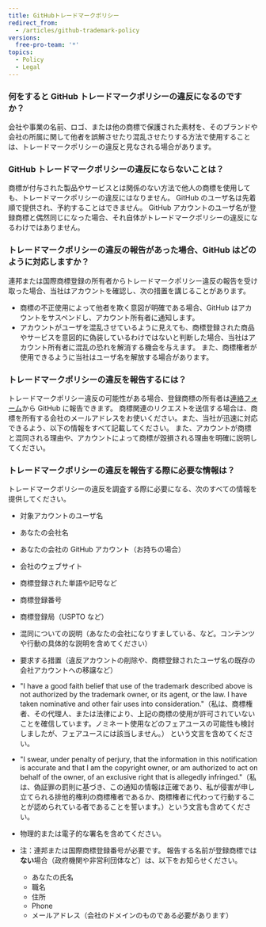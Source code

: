 ```yaml
---
title: GitHubトレードマークポリシー
redirect_from:
  - /articles/github-trademark-policy
versions:
  free-pro-team: '*'
topics:
  - Policy
  - Legal
---
```


### 何をすると GitHub トレードマークポリシーの違反になるのですか？

会社や事業の名前、ロゴ、または他の商標で保護された素材を、そのブランドや会社の所属に関して他者を誤解させたり混乱させたりする方法で使用することは、トレードマークポリシーの違反と見なされる場合があります。

### GitHub トレードマークポリシーの違反にならないことは？

商標が付与された製品やサービスとは関係のない方法で他人の商標を使用しても、トレードマークポリシーの違反にはなりません。 GitHub のユーザ名は先着順で提供され、予約することはできません。 GitHub アカウントのユーザ名が登録商標と偶然同じになった場合、それ自体がトレードマークポリシーの違反になるわけではありません。

### トレードマークポリシーの違反の報告があった場合、GitHub はどのように対応しますか？

連邦または国際商標登録の所有者からトレードマークポリシー違反の報告を受け取った場合、当社はアカウントを確認し、次の措置を講じることがあります。

* 商標の不正使用によって他者を欺く意図が明確である場合、GitHub はアカウントをサスペンドし、アカウント所有者に通知します。
* アカウントがユーザを混乱させているように見えても、商標登録された商品やサービスを意図的に偽装しているわけではないと判断した場合、当社はアカウント所有者に混乱の恐れを解消する機会を与えます。 また、商標権者が使用できるように当社はユーザ名を解放する場合があります。

### トレードマークポリシーの違反を報告するには？

トレードマークポリシー違反の可能性がある場合、登録商標の所有者は[連絡フォーム](https://support.github.com/contact?tags=docs-trademark)から GitHub に報告できます。 商標関連のリクエストを送信する場合は、商標を所有する会社のメールアドレスをお使いください。また、当社が迅速に対応できるよう、以下の情報をすべて記載してください。 また、アカウントが商標と混同される理由や、アカウントによって商標が毀損される理由を明確に説明してください。

### トレードマークポリシーの違反を報告する際に必要な情報は？

トレードマークポリシーの違反を調査する際に必要になる、次のすべての情報を提供してください。

* 対象アカウントのユーザ名
* あなたの会社名
* あなたの会社の GitHub アカウント（お持ちの場合）
* 会社のウェブサイト
* 商標登録された単語や記号など
* 商標登録番号
* 商標登録局（USPTO など）
* 混同についての説明（あなたの会社になりすましている、など。コンテンツや行動の具体的な説明を含めてください）
* 要求する措置（違反アカウントの削除や、商標登録されたユーザ名の既存の会社アカウントへの移譲など）
* "I have a good faith belief that use of the trademark described above is not authorized by the trademark owner, or its agent, or the law. I have taken nominative and other fair uses into consideration."（私は、商標権者、その代理人、または法律により、上記の商標の使用が許可されていないことを確信しています。ノミネート使用などのフェアユースの可能性も検討しましたが、フェアユースには該当しません。） という文言を含めてください。
* "I swear, under penalty of perjury, that the information in this notification is accurate and that I am the copyright owner, or am authorized to act on behalf of the owner, of an exclusive right that is allegedly infringed."（私は、偽証罪の罰則に基づき、この通知の情報は正確であり、私が侵害が申し立てられる排他的権利の商標権者であるか、商標権者に代わって行動することが認められている者であることを誓います。）という文言も含めてください。
* 物理的または電子的な署名を含めてください。

* 注：連邦または国際商標登録番号が必要です。 報告する名前が登録商標では**ない**場合（政府機関や非営利団体など）は、以下をお知らせください。
    * あなたの氏名
    * 職名
    * 住所
    * Phone
    * メールアドレス（会社のドメインのものである必要があります）
